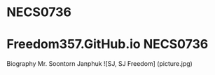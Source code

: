 # NECS0736
# Freedom357.GitHub.io NECS0736


Biography
Mr. Soontorn Janphuk
![SJ, SJ Freedom] (picture.jpg)
